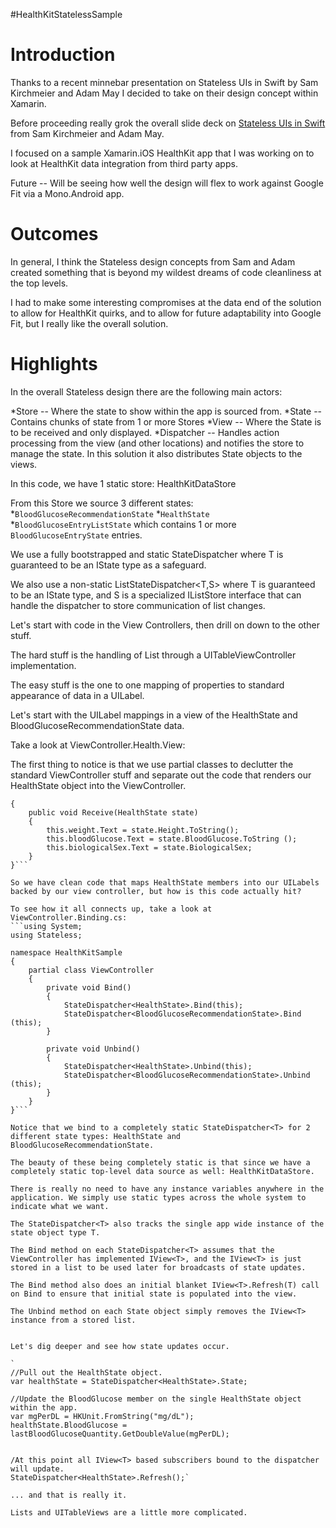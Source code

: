 #HealthKitStatelessSample

Introduction
============

Thanks to a recent minnebar presentation on Stateless UIs in Swift by Sam Kirchmeier and Adam May I decided to take on their design concept within Xamarin.

Before proceeding really grok the overall slide deck on [Stateless UIs in Swift](https://speakerdeck.com/skirchmeier/exploring-stateless-uis-in-swift) from Sam Kirchmeier and Adam May.

I focused on a sample Xamarin.iOS HealthKit app that I was working on to look at HealthKit data integration from third party apps.

Future -- Will be seeing how well the design will flex to work against Google Fit via a Mono.Android app.


Outcomes
========

In general, I think the Stateless design concepts from Sam and Adam created something that is beyond my wildest dreams of code cleanliness at the top levels.

I had to make some interesting compromises at the data end of the solution to allow for HealthKit quirks, and to allow for future adaptability into Google Fit, but I really like the overall solution.


Highlights
==========




In the overall Stateless design there are the following main actors:

*Store -- Where the state to show within the app is sourced from.
*State -- Contains chunks of state from 1 or more Stores
*View -- Where the State is to be received and only displayed.
*Dispatcher -- Handles action processing from the view (and other locations) and notifies the store to manage the state. In this solution it also distributes State objects to the views.

In this code, we have 1 static store: HealthKitDataStore

From this Store we source 3 different states:
*`BloodGlucoseRecommendationState`
*`HealthState`
*`BloodGlucoseEntryListState` which contains 1 or more `BloodGlucoseEntryState` entries.

We use a fully bootstrapped and static StateDispatcher<T> where T is guaranteed to be an IState type as a safeguard.

We also use a non-static ListStateDispatcher<T,S> where T is guaranteed to be an IState type, and S is a specialized IListStore<T> interface that can handle the dispatcher to store communication of list changes.

Let's start with code in the View Controllers, then drill on down to the other stuff.

The hard stuff is the handling of List<T> through a UITableViewController implementation.

The easy stuff is the one to one mapping of properties to standard appearance of data in a UILabel.

Let's start with the UILabel mappings in a view of the HealthState and BloodGlucoseRecommendationState data.

Take a look at ViewController.Health.View:

The first thing to notice is that we use partial classes to declutter the standard ViewController stuff and separate out the code that renders our HealthState object into the ViewController.

```partial class ViewController : IView<HealthState>
{
	public void Receive(HealthState state)
	{
		this.weight.Text = state.Height.ToString();
		this.bloodGlucose.Text = state.BloodGlucose.ToString ();
		this.biologicalSex.Text = state.BiologicalSex;
	}
}```

So we have clean code that maps HealthState members into our UILabels backed by our view controller, but how is this code actually hit?

To see how it all connects up, take a look at ViewController.Binding.cs:
```using System;
using Stateless;

namespace HealthKitSample
{
	partial class ViewController
	{
		private void Bind()
		{
			StateDispatcher<HealthState>.Bind(this);
			StateDispatcher<BloodGlucoseRecommendationState>.Bind (this);
		}

		private void Unbind()
		{
			StateDispatcher<HealthState>.Unbind(this);
			StateDispatcher<BloodGlucoseRecommendationState>.Unbind (this);
		}
	}
}```	

Notice that we bind to a completely static StateDispatcher<T> for 2 different state types: HealthState and BloodGlucoseRecommendationState.

The beauty of these being completely static is that since we have a completely static top-level data source as well: HealthKitDataStore.

There is really no need to have any instance variables anywhere in the application. We simply use static types across the whole system to indicate what we want.

The StateDispatcher<T> also tracks the single app wide instance of the state object type T.

The Bind method on each StateDispatcher<T> assumes that the ViewController has implemented IView<T>, and the IView<T> is just stored in a list to be used later for broadcasts of state updates.

The Bind method also does an initial blanket IView<T>.Refresh(T) call on Bind to ensure that initial state is populated into the view.

The Unbind method on each State object simply removes the IView<T> instance from a stored list.


Let's dig deeper and see how state updates occur.

`
//Pull out the HealthState object.
var healthState = StateDispatcher<HealthState>.State;

//Update the BloodGlucose member on the single HealthState object within the app.
var mgPerDL = HKUnit.FromString("mg/dL");
healthState.BloodGlucose = lastBloodGlucoseQuantity.GetDoubleValue(mgPerDL);


/At this point all IView<T> based subscribers bound to the dispatcher will update.
StateDispatcher<HealthState>.Refresh();`

... and that is really it. 

Lists and UITableViews are a little more complicated.



